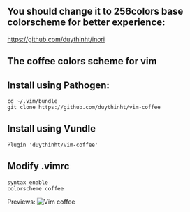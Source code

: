 ## You should change it to 256colors base colorscheme for better experience:

https://github.com/duythinht/inori

## The coffee colors scheme for vim

## Install using Pathogen:

	cd ~/.vim/bundle
	git clone https://github.com/duythinht/vim-coffee

## Install using Vundle

	Plugin 'duythinht/vim-coffee'

## Modify .vimrc

	syntax enable
	colorscheme coffee

Previews:
![Vim coffee](https://dl.dropboxusercontent.com/u/5933214/Screen%20Shot%202014-09-15%20at%2012.33.17%20AM.png)
